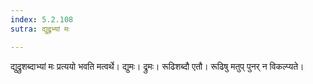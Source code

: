```yaml
---
index: 5.2.108
sutra: द्युद्रुभ्यां मः

---
```

द्युद्रुशब्दाभ्यां मः प्रत्ययो भवति मत्वर्थे। द्युमः। द्रुमः। रूढिशब्दौ एतौ। रूढिषु मतुप् पुनर् न विकल्प्यते।